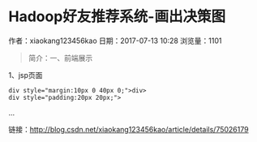 # Hadoop好友推荐系统-画出决策图
作者：xiaokang123456kao
日期：2017-07-13 10:28
浏览量：1101
> 简介：一、前端展示

1、jsp页面

    div style="margin:10px 0 40px 0;">div>
    div style="padding:20px 20px;">

   ...

 链接：http://blog.csdn.net/xiaokang123456kao/article/details/75026179
